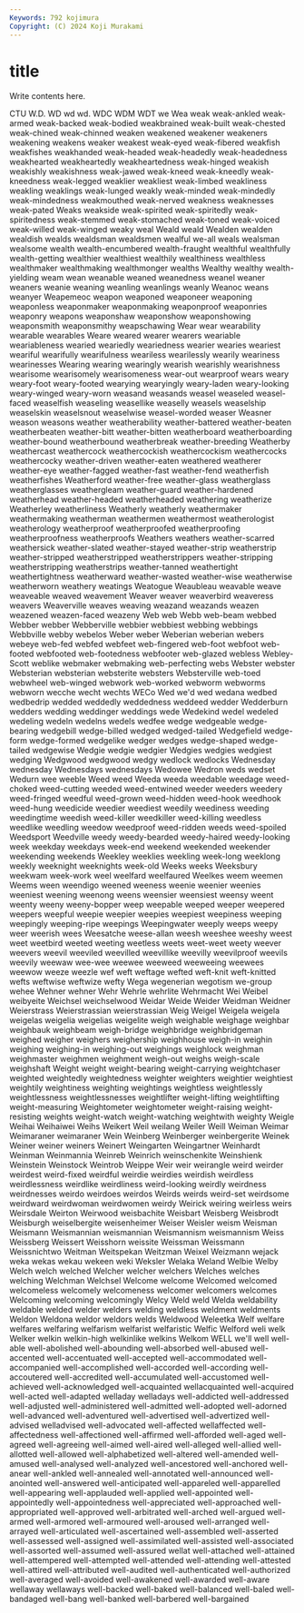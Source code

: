 ```yaml
---
Keywords: 792 kojimura
Copyright: (C) 2024 Koji Murakami
---
```


# title

Write contents here.



CTU W.D. WD wd wd.
WDC WDM WDT we Wea weak weak-ankled weak-armed weak-backed weak-bodied
weakbrained weak-built weak-chested weak-chined weak-chinned weaken weakened weakener weakeners weakening
weakens weaker weakest weak-eyed weak-fibered weakfish weakfishes weakhanded weak-headed weak-headedly
weak-headedness weakhearted weakheartedly weakheartedness weak-hinged weakish weakishly weakishness weak-jawed weak-kneed
weak-kneedly weak-kneedness weak-legged weaklier weakliest weak-limbed weakliness weakling weaklings weak-lunged
weakly weak-minded weak-mindedly weak-mindedness weakmouthed weak-nerved weakness weaknesses weak-pated Weaks
weakside weak-spirited weak-spiritedly weak-spiritedness weak-stemmed weak-stomached weak-toned weak-voiced weak-willed weak-winged
weaky weal Weald weald Wealden wealden wealdish wealds wealdsman wealdsmen
wealful we-all weals wealsman wealsome wealth wealth-encumbered wealth-fraught wealthful wealthfully
wealth-getting wealthier wealthiest wealthily wealthiness wealthless wealthmaker wealthmaking wealthmonger wealths
Wealthy wealthy wealth-yielding weam wean weanable weaned weanedness weanel weaner
weaners weanie weaning weanling weanlings weanly Weanoc weans weanyer Weapemeoc
weapon weaponed weaponeer weaponing weaponless weaponmaker weaponmaking weaponproof weaponries weaponry
weapons weaponshaw weaponshow weaponshowing weaponsmith weaponsmithy weapschawing Wear wear wearability
wearable wearables Weare weared wearer wearers weariable weariableness wearied weariedly
weariedness wearier wearies weariest weariful wearifully wearifulness weariless wearilessly wearily
weariness wearinesses Wearing wearing wearingly wearish wearishly wearishness wearisome wearisomely
wearisomeness wear-out wearproof wears weary weary-foot weary-footed wearying wearyingly weary-laden
weary-looking weary-winged weary-worn weasand weasands weasel weaseled weasel-faced weaselfish weaseling
weasellike weaselly weasels weaselship weaselskin weaselsnout weaselwise weasel-worded weaser Weasner
weason weasons weather weatherability weather-battered weather-beaten weatherbeaten weather-bitt weather-bitten weatherboard
weatherboarding weather-bound weatherbound weatherbreak weather-breeding Weatherby weathercast weathercock weathercockish weathercockism
weathercocks weathercocky weather-driven weather-eaten weathered weatherer weather-eye weather-fagged weather-fast weather-fend
weatherfish weatherfishes Weatherford weather-free weather-glass weatherglass weatherglasses weathergleam weather-guard weather-hardened
weatherhead weather-headed weatherheaded weathering weatherize Weatherley weatherliness Weatherly weatherly weathermaker
weathermaking weatherman weathermen weathermost weatherologist weatherology weatherproof weatherproofed weatherproofing weatherproofness
weatherproofs Weathers weathers weather-scarred weathersick weather-slated weather-stayed weather-strip weatherstrip weather-stripped
weatherstripped weatherstrippers weather-stripping weatherstripping weatherstrips weather-tanned weathertight weathertightness weatherward weather-wasted
weather-wise weatherwise weatherworn weathery weatings Weatogue Weaubleau weavable weave weaveable
weaved weavement Weaver weaver weaverbird weaveress weavers Weaverville weaves weaving
weazand weazands weazen weazened weazen-faced weazeny Web web Webb web-beam
webbed Webber webber Webberville webbier webbiest webbing webbings Webbville webby
webelos Weber weber Weberian weberian webers webeye web-fed webfed webfeet
web-fingered web-foot webfoot web-footed webfooted web-footedness webfooter web-glazed webless Webley-Scott
weblike webmaker webmaking web-perfecting webs Webster webster Websterian websterian websterite
websters Websterville web-toed webwheel web-winged webwork web-worked webworm webworms webworn
wecche wecht wechts WECo Wed we'd wed wedana wedbed wedbedrip
wedded weddedly weddedness weddeed wedder Wedderburn wedders wedding weddinger weddings
wede Wedekind wedel wedeled wedeling wedeln wedelns wedels wedfee wedge
wedgeable wedge-bearing wedgebill wedge-billed wedged wedged-tailed Wedgefield wedge-form wedge-formed wedgelike
wedger wedges wedge-shaped wedge-tailed wedgewise Wedgie wedgie wedgier Wedgies wedgies
wedgiest wedging Wedgwood wedgwood wedgy wedlock wedlocks Wednesday wednesday Wednesdays
wednesdays Wedowee Wedron weds wedset Wedurn wee weeble Weed weed
Weeda weeda weedable weedage weed-choked weed-cutting weeded weed-entwined weeder weeders
weedery weed-fringed weedful weed-grown weed-hidden weed-hook weedhook weed-hung weedicide weedier
weediest weedily weediness weeding weedingtime weedish weed-killer weedkiller weed-killing weedless
weedlike weedling weedow weedproof weed-ridden weeds weed-spoiled Weedsport Weedville weedy
weedy-bearded weedy-haired weedy-looking week weekday weekdays week-end weekend weekended weekender
weekending weekends Weekley weeklies weekling week-long weeklong weekly weeknight weeknights
week-old Weeks weeks Weeksbury weekwam week-work weel weelfard weelfaured Weelkes
weem weemen Weems ween weendigo weened weeness weenie weenier weenies
weeniest weening weenong weens weensier weensiest weensy weent weenty weeny
weeny-bopper weep weepable weeped weeper weepered weepers weepful weepie weepier
weepies weepiest weepiness weeping weepingly weeping-ripe weepings Weepingwater weeply weeps
weepy weer weerish wees Weesatche weese-allan weesh weeshee weeshy weest
weet weetbird weeted weeting weetless weets weet-weet weety weever weevers
weevil weeviled weevilled weevillike weevilly weevilproof weevils weevily weewaw wee-wee
weewee weeweed weeweeing weewees weewow weeze weezle wef weft weftage
wefted weft-knit weft-knitted wefts weftwise weftwize wefty Wega wegenerian wegotism
we-group wehee Wehner wehner Wehr Wehrle wehrlite Wehrmacht Wei Weibel
weibyeite Weichsel weichselwood Weidar Weide Weider Weidman Weidner Weierstrass Weierstrassian
weierstrassian Weig Weigel Weigela weigela weigelas weigelia weigelias weigelite weigh
weighable weighage weighbar weighbauk weighbeam weigh-bridge weighbridge weighbridgeman weighed weigher
weighers weighership weighhouse weigh-in weighin weighing weighing-in weighing-out weighings weighlock
weighman weighmaster weighmen weighment weigh-out weighs weigh-scale weighshaft Weight weight
weight-bearing weight-carrying weightchaser weighted weightedly weightedness weighter weighters weightier weightiest
weightily weightiness weighting weightings weightless weightlessly weightlessness weightlessnesses weightlifter weight-lifting
weightlifting weight-measuring Weightometer weightometer weight-raising weight-resisting weights weight-watch weight-watching weightwith
weighty Weigle Weihai Weihaiwei Weihs Weikert Weil weilang Weiler Weill
Weiman Weimar Weimaraner weimaraner Wein Weinberg Weinberger weinbergerite Weinek Weiner
weiner weiners Weinert Weingarten Weingartner Weinhardt Weinman Weinmannia Weinreb Weinrich
weinschenkite Weinshienk Weinstein Weinstock Weintrob Weippe Weir weir weirangle weird
weirder weirdest weird-fixed weirdful weirdie weirdies weirdish weirdless weirdlessness weirdlike
weirdliness weird-looking weirdly weirdness weirdnesses weirdo weirdoes weirdos Weirds weirds
weird-set weirdsome weirdward weirdwoman weirdwomen weirdy Weirick weiring weirless weirs
Weirsdale Weirton Weirwood weisbachite Weisbart Weisberg Weisbrodt Weisburgh weiselbergite weisenheimer
Weiser Weisler weism Weisman Weismann Weismannian weismannian Weismannism weismannism Weiss
Weissberg Weissert Weisshorn weissite Weissman Weissmann Weissnichtwo Weitman Weitspekan Weitzman
Weixel Weizmann wejack weka wekas wekau wekeen weki Weksler Welaka
Weland Welbie Welby Welch welch welched Welcher welcher welchers Welches
welches welching Welchman Welchsel Welcome welcome Welcomed welcomed welcomeless welcomely
welcomeness welcomer welcomers welcomes Welcoming welcoming welcomingly Welcy Weld weld
Welda weldability weldable welded welder welders welding weldless weldment weldments
Weldon Weldona weldor weldors welds Weldwood Weleetka Welf welfare welfares
welfaring welfarism welfarist welfaristic Welfic Welford weli welk Welker welkin
welkin-high welkinlike welkins Welkom WELL we'll well well-able well-abolished well-abounding
well-absorbed well-abused well-accented well-accentuated well-accepted well-accommodated well-accompanied well-accomplished well-accorded well-according
well-accoutered well-accredited well-accumulated well-accustomed well-achieved well-acknowledged well-acquainted wellacquainted well-acquired well-acted
well-adapted welladay welladays well-addicted well-addressed well-adjusted well-administered well-admitted well-adopted well-adorned
well-advanced well-adventured well-advertised well-advertized well-advised welladvised well-advocated well-affected wellaffected well-affectedness
well-affectioned well-affirmed well-afforded well-aged well-agreed well-agreeing well-aimed well-aired well-alleged well-allied
well-allotted well-allowed well-alphabetized well-altered well-amended well-amused well-analysed well-analyzed well-ancestored well-anchored
well-anear well-ankled well-annealed well-annotated well-announced well-anointed well-answered well-anticipated well-appareled well-apparelled
well-appearing well-applauded well-applied well-appointed well-appointedly well-appointedness well-appreciated well-approached well-appropriated well-approved
well-arbitrated well-arched well-argued well-armed well-armored well-armoured well-aroused well-arranged well-arrayed well-articulated
well-ascertained well-assembled well-asserted well-assessed well-assigned well-assimilated well-assisted well-associated well-assorted well-assumed
well-assured wellat well-attached well-attained well-attempered well-attempted well-attended well-attending well-attested well-attired
well-attributed well-audited well-authenticated well-authorized well-averaged well-avoided well-awakened well-awarded well-aware wellaway
wellaways well-backed well-baked well-balanced well-baled well-bandaged well-bang well-banked well-barbered well-bargained
